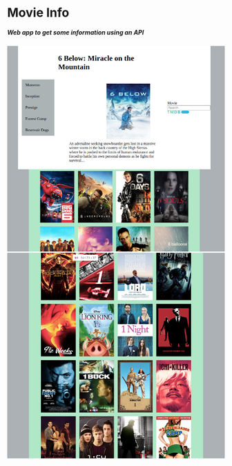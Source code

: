 # Movie Info
 
 ##### Web app to get some information using an  API
 
 ![movie](https://github.com/Mauricio-Sotela/Storege/blob/master/mauricio-sotela.github.io_movie_info_.png)
 ![movie](https://github.com/Mauricio-Sotela/Storege/blob/master/mauricio-sotela.github.io_movie_info_%20(1).png)


